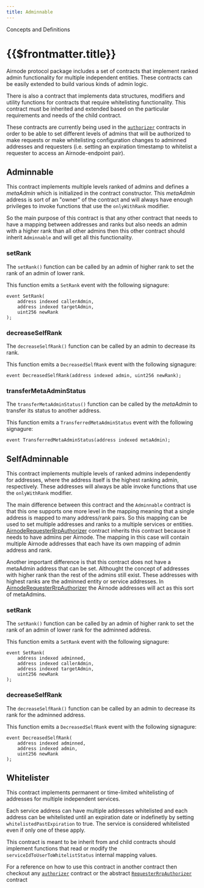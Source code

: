 ```yaml
---
title: Adminnable
---
```


<TitleSpan>Concepts and Definitions</TitleSpan>

# {{$frontmatter.title}}

<TocHeader />
<TOC class="table-of-contents" :include-level="[2,3]" />

Airnode protocol package includes a set of contracts that implement ranked admin functionality for multiple independent entities. These contracts can be easily extended to build various kinds of admin logic.

There is also a contract that implements data structures, modifiers and utility functions for contracts that require whitelisting functionality. This contract must be inherited and extended based on the particular requirements and needs of the child contract.

These contracts are currently being used in the [`authorizer`](authorization.md) contracts in order to be able to set different levels of admins that will be authorized to make requests or make whitelisting configuration changes to adminned addresses and requesters (i.e. setting an expiration timestamp to whitelist a requester to access an Airnode-endpoint pair).

## Adminnable

This contract implements multiple levels ranked of admins and defines a _metaAdmin_ which is initialized in the contract constructor. This _metaAdmin_ address is sort of an "owner" of the contract and will always have enough privileges to invoke functions that use the `onlyWithRank` modifier.

So the main purpose of this contract is that any other contract that needs to have a mapping between addresses and ranks but also needs an admin with a higher rank than all other admins then this other contract should inherit `Adminnable` and will get all this functionality.

### setRank

The `setRank()` function can be called by an admin of higher rank to set the rank of an admin of lower rank.

This function emits a `SetRank` event with the following signagure:

```
event SetRank(
    address indexed callerAdmin,
    address indexed targetAdmin,
    uint256 newRank
);
```

### decreaseSelfRank

The `decreaseSelfRank()` function can be called by an admin to decrease its rank.

This function emits a `DecreasedSelfRank` event with the following signagure:

```
event DecreasedSelfRank(address indexed admin, uint256 newRank);
```

### transferMetaAdminStatus

The `transferMetaAdminStatus()` function can be called by the _metaAdmin_ to transfer its status to another address.

This function emits a `TransferredMetaAdminStatus` event with the following signagure:

```
event TransferredMetaAdminStatus(address indexed metaAdmin);
```

## SelfAdminnable

This contract implements multiple levels of ranked admins independently for addresses, where the address itself is the highest ranking admin, respectively. These addresses will always be able invoke functions that use the `onlyWithRank` modifier.

The main difference between this contract and the `Adminnable` contract is that this one supports one more level in the mapping meaning that a single address is mapped to many address/rank pairs. So this mapping can be used to set multiple addresses and ranks to a multiple services or entities. [AirnodeRequesterRrpAuthorizer](authorization.md#airnoderequesterrrpauthorizer) contract inherits this contract because it needs to have admins per Airnode. The mapping in this case will contain multiple Airnode addresses that each have its own mapping of admin address and rank.

Another important difference is that this contract does not have a metaAdmin address that can be set. Althought the concept of addresses with higher rank than the rest of the admins still exist. These addresses with highest ranks are the adminned entity or service addresses. In [AirnodeRequesterRrpAuthorizer](authorization.md#airnoderequesterrrpauthorizer) the Airnode addresses will act as this sort of metaAdmins.

### setRank

The `setRank()` function can be called by an admin of higher rank to set the rank of an admin of lower rank for the adminned address.

This function emits a `SetRank` event with the following signagure:

```
event SetRank(
    address indexed adminned,
    address indexed callerAdmin,
    address indexed targetAdmin,
    uint256 newRank
);
```

### decreaseSelfRank

The `decreaseSelfRank()` function can be called by an admin to decrease its rank for the adminned address.

This function emits a `DecreasedSelfRank` event with the following signagure:

```
event DecreasedSelfRank(
    address indexed adminned,
    address indexed admin,
    uint256 newRank
);
```

## Whitelister

This contract implements permanent or time-limited whitelisting of addresses for multiple independent services.

Each service address can have multiple addresses whitelisted and each address can be whitelisted until an expiration date or indefinetly by setting `whitelistedPastExpiration` to true. The service is considered whitelisted even if only one of these apply.

This contract is meant to be inherit from and child contracts should implement functions that read or modify the `serviceIdToUserToWhitelistStatus` internal mapping values.

For a reference on how to use this contract in another contract then checkout any [`authorizer`](authorization.md) contract or the abstract [`RequesterRrpAuthorizer`](https://github.com/api3dao/airnode/blob/master/packages/protocol/contracts/rrp/authorizers/RequesterRrpAuthorizer.sol) contract
